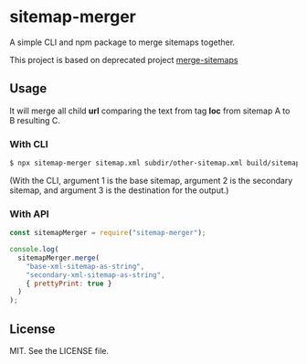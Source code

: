 # sitemap-merger

A simple CLI and npm package to merge sitemaps together.

This project is based on deprecated project [merge-sitemaps](https://github.com/rdilweb/merge-sitemaps)

## Usage

It will merge all child **url** comparing the text from tag **loc** from sitemap A to B resulting C.

### With CLI

```bash
$ npx sitemap-merger sitemap.xml subdir/other-sitemap.xml build/sitemap.xml --format
```

(With the CLI, argument 1 is the base sitemap, argument 2 is the secondary sitemap, and argument 3 is the destination for the output.)

### With API

```js
const sitemapMerger = require("sitemap-merger");

console.log(
  sitemapMerger.merge(
    "base-xml-sitemap-as-string",
    "secondary-xml-sitemap-as-string",
    { prettyPrint: true }
  )
);
```

## License

MIT. See the LICENSE file.

